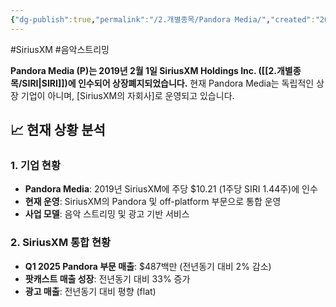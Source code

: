 ```yaml
---
{"dg-publish":true,"permalink":"/2.개별종목/Pandora Media/","created":"2025-07-04T09:40:52.194+09:00","updated":"2025-07-10T09:50:37.934+09:00"}
---
```


#SiriusXM #음악스트리밍

**Pandora Media (P)는 2019년 2월 1일 SiriusXM Holdings Inc. ([[2.개별종목/SIRI\|SIRI]])에 인수되어 상장폐지되었습니다.** 현재 Pandora Media는 독립적인 상장 기업이 아니며, [SiriusXM의 자회사]로 운영되고 있습니다.

## 📈 현재 상황 분석

### 1. 기업 현황

- **Pandora Media**: 2019년 SiriusXM에 주당 $10.21 (1주당 SIRI 1.44주)에 인수
- **현재 운영**: SiriusXM의 Pandora 및 off-platform 부문으로 통합 운영
- **사업 모델**: 음악 스트리밍 및 광고 기반 서비스

### 2. SiriusXM 통합 현황

- **Q1 2025 Pandora 부문 매출**: $487백만 (전년동기 대비 2% 감소)
- **팟캐스트 매출 성장**: 전년동기 대비 33% 증가
- **광고 매출**: 전년동기 대비 평향 (flat)
